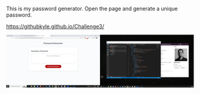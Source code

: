 This is my password generator. Open the page and generate a unique password.

https://githubkyle.github.io/Challenge3/

![password generator page](./screenshot.png "Password Generator")
